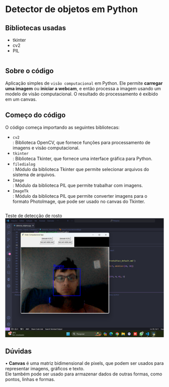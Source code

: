 # Detector de objetos em Python
## Bibliotecas usadas
<table>
	<ul>
		<li>tkinter</li>
		<li>cv2</li>
		<li>PIL</li>
	</ul>
</table>

## Sobre o código
Aplicação simples de <code>visão computacional</code> em Python. Ele permite <b>carregar uma imagem</b> ou <b>iniciar a webcam</b>, e então processa a imagem usando um modelo de visão computacional. O resultado do processamento é exibido em um canvas.

## Começo do código
O código começa importando as seguintes bibliotecas:
<br>
<table>
	<ul>
		<li><code>cv2</code></li>: Biblioteca OpenCV, que fornece funções para processamento de imagens e visão computacional.
		<li><code>tkinter</code></li>: Biblioteca Tkinter, que fornece uma interface gráfica para Python.
		<li><code>filedialog</code></li>: Módulo da biblioteca Tkinter que permite selecionar arquivos do sistema de arquivos.
		<li><code>Image</code></li>: Módulo da biblioteca PIL que permite trabalhar com imagens.
		<li><code>ImageTk</code></li>: Módulo da biblioteca PIL que permite converter imagens para o formato PhotoImage, que pode ser usado no canvas do Tkinter.
	</ul>
</table>


Teste de detecção de rosto
<img src="https://github.com/leostella97/detecta_objetos/blob/main/img/rosto_detectado.png?raw=true">

## Dúvidas
• <b>Canvas</b> é uma matriz bidimensional de pixels, que podem ser usados para representar imagens, gráficos e texto.<br>Ele também pode ser usado para armazenar dados de outras formas, como pontos, linhas e formas.